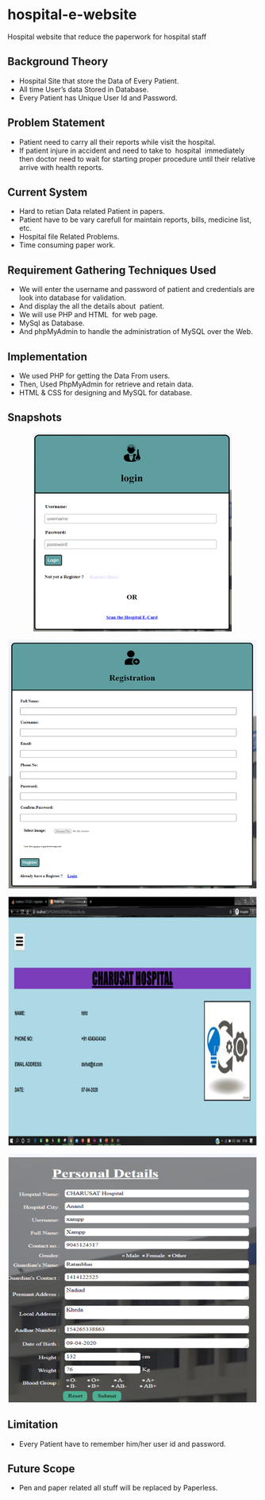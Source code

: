 # hospital-e-website

Hospital website that reduce the paperwork for hospital staff

## Background Theory
<div>
  <ul>
    <li>Hospital Site that store the Data of Every Patient.</li>
    <li>All time User’s data Stored in Database.</li>
    <li>Every Patient has Unique User Id and Password.</li>
  </ul>
</div>

## Problem Statement
<div>
  <ul>
    <li>Patient need to carry all their reports while visit the hospital.</li>
    <li> If patient injure in accident and need to take to  hospital  immediately then doctor need to wait for starting proper procedure until their relative arrive with health reports.</li>
  </ul>
</div>

## Current System
<div>
  <ul>
    <li>Hard to retian Data related Patient in papers.</li>
    <li>Patient have to be vary carefull for maintain reports, bills, medicine list, etc.</li>
    <li>Hospital file Related Problems.</li>
    <li>Time consuming paper work.</li>
  </ul>
</div>

## Requirement Gathering Techniques Used
<div>
  <ul>
    <li>We will enter the username and password of patient and credentials are look into database for validation.</li>
    <li>And display the all the details about  patient.</li>
    <li>We will use PHP and HTML  for web page.</li>
    <li>MySql as Database.</li>
    <li>And phpMyAdmin to handle the administration of MySQL over the Web.</li>
  </ul>
</div>

## Implementation
<div>
  <ul>
    <li>We used PHP for getting the Data From users.</li>
    <li>Then, Used PhpMyAdmin for retrieve and retain data.</li>
    <li>HTML & CSS for designing and MySQL for database.</li>
  </ul>
</div>

## Snapshots
  <p align="center"><img src="https://github.com/vikas-marwadi/hospital-e-website/blob/main/login.png" alt="image not found" width="400" height="400"></p>
  <p align='center'><img src="https://github.com/vikas-marwadi/hospital-e-website/blob/main/register.png" alt="image not found" width="500" height="500"></p>
  <p align="center"><img src="https://github.com/vikas-marwadi/hospital-e-website/blob/main/home_page.png" alt="image not found" width="500" height="500"></p>
  <p align='center'><img src="https://github.com/vikas-marwadi/hospital-e-website/blob/main/Personal Details.png" alt="image not found" width="500" height="500"></p>

## Limitation
<div>
  <ul>
    <li>Every Patient have to remember him/her user id and password.</li>
  </ul>
</div>

## Future Scope
<div>
  <ul>
    <li>Pen and paper related all stuff will be replaced by Paperless.</li>
  </ul>
</div>













